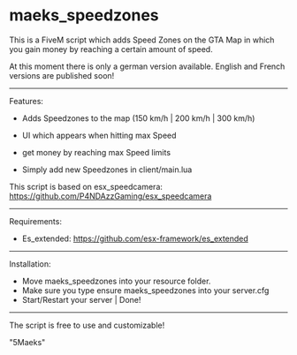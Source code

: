 # maeks_speedzones

This is a FiveM script which adds Speed Zones on the GTA  Map in which you gain money by reaching a certain amount of speed.

At this moment there is only a german version available. 
English and French versions are published soon!

-----------------------------------------------------

Features:

- Adds Speedzones to the map (150 km/h | 200 km/h | 300 km/h)
- UI which appears when hitting max Speed
- get money by reaching max Speed limits

- Simply add new Speedzones in client/main.lua

This script is based on esx_speedcamera: https://github.com/P4NDAzzGaming/esx_speedcamera

-----------------------------------------------------

Requirements:

- Es_extended: https://github.com/esx-framework/es_extended

-----------------------------------------------------

Installation:

- Move maeks_speedzones into your resource folder.
- Make sure you type ensure maeks_speedzones into your server.cfg
- Start/Restart your server | Done!

-----------------------------------------------------

The script is free to use and customizable!

"5Maeks"
